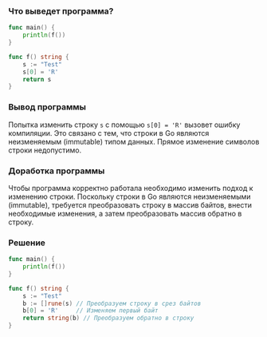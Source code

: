 ### Что выведет программа?

```go
func main() {
	println(f())
}

func f() string {
	s := "Test"
	s[0] = 'R'
	return s
}
```

### Вывод программы

Попытка изменить строку `s` с помощью `s[0] = 'R'` вызовет ошибку компиляции. Это связано с тем, что строки в Go являются неизменяемым (immutable) типом данных. Прямое изменение символов строки недопустимо.

### Доработка программы

Чтобы программа корректно работала необходимо изменить подход к изменению строки. Поскольку строки в Go являются неизменяемыми (immutable), требуется преобразовать строку в массив байтов, внести необходимые изменения, а затем преобразовать массив обратно в строку.

### Решение

```go
func main() {
	println(f())
}

func f() string {
	s := "Test"
	b := []rune(s) // Преобразуем строку в срез байтов
	b[0] = 'R'     // Изменяем первый байт
	return string(b) // Преобразуем обратно в строку
}
```